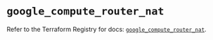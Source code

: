 # `google_compute_router_nat`

Refer to the Terraform Registry for docs: [`google_compute_router_nat`](https://registry.terraform.io/providers/hashicorp/google/6.3.0/docs/resources/compute_router_nat).
